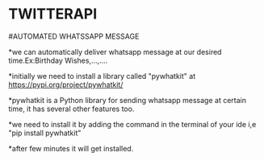 # TWITTERAPI

#AUTOMATED WHATSSAPP MESSAGE

*we can automatically deliver whatsapp message at our desired time.Ex:Birthday Wishes,...,....

*initially we need to install a library called "pywhatkit" at https://pypi.org/project/pywhatkit/

*pywhatkit is a Python library for sending whatsapp message at certain time, it has several other features too.

*we need to install it by adding the command in the terminal of your ide i,e "pip install pywhatkit"

*after few minutes it will get installed.
